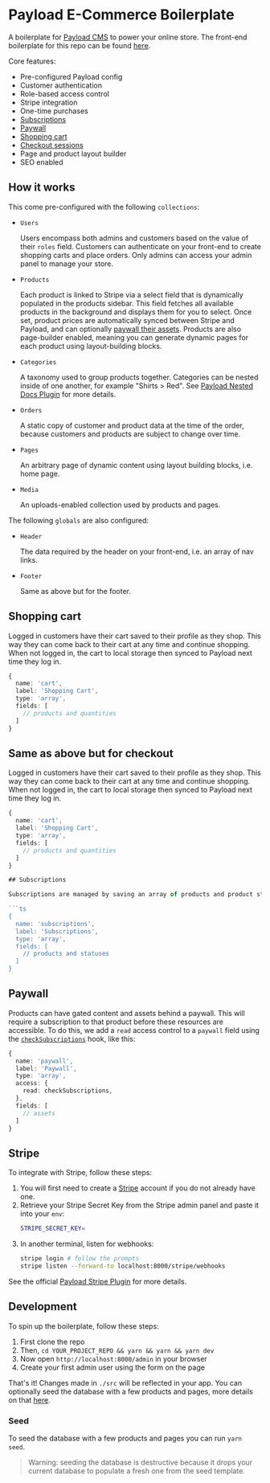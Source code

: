 # Payload E-Commerce Boilerplate

A boilerplate for [Payload CMS](https://github.com/payloadcms/payload) to power your online store. The front-end boilerplate for this repo can be found [here](https://github.com/payloadcms/commerce-example-website).

Core features:

- Pre-configured Payload config
- Customer authentication
- Role-based access control
- Stripe integration
- One-time purchases
- [Subscriptions](#subscriptions)
- [Paywall](#paywall)
- [Shopping cart](#shopping-cart)
- [Checkout sessions](#checkout-sessions)
- Page and product layout builder
- SEO enabled

## How it works

This come pre-configured with the following `collections`:

- `Users`

  Users encompass both admins and customers based on the value of their `roles` field. Customers can authenticate on your front-end to create shopping carts and place orders. Only admins can access your admin panel to manage your store.

- `Products`

  Each product is linked to Stripe via a select field that is dynamically populated in the products sidebar. This field fetches all available products in the background and displays them for you to select. Once set, product prices are automatically synced between Stripe and Payload, and can optionally [paywall their assets](#paywall). Products are also page-builder enabled, meaning you can generate dynamic pages for each product using layout-building blocks.

- `Categories`

  A taxonomy used to group products together. Categories can be nested inside of one another, for example "Shirts > Red". See [Payload Nested Docs Plugin](https://github.com/payloadcms/plugin-nested-docs) for more details.

- `Orders`

  A static copy of customer and product data at the time of the order, because customers and products are subject to change over time.

- `Pages`

  An arbitrary page of dynamic content using layout building blocks, i.e. home page.

- `Media`

  An uploads-enabled collection used by products and pages.

The following `globals` are also configured:

- `Header`

  The data required by the header on your front-end, i.e. an array of nav links.

- `Footer`

  Same as above but for the footer.

## Shopping cart

Logged in customers have their cart saved to their profile as they shop. This way they can come back to their cart at any time and continue shopping. When not logged in, the cart to local storage then synced to Payload next time they log in.

```ts
{
  name: 'cart',
  label: 'Shopping Cart',
  type: 'array',
  fields: [
    // products and quantities
  ]
}
```

## Same as above but for checkout

Logged in customers have their cart saved to their profile as they shop. This way they can come back to their cart at any time and continue shopping. When not logged in, the cart to local storage then synced to Payload next time they log in.

````ts
{
  name: 'cart',
  label: 'Shopping Cart',
  type: 'array',
  fields: [
    // products and quantities
  ]
}

## Subscriptions

Subscriptions are managed by saving an array of products and product statuses to the customer's profile. As they subscribe to products and process payment over time, this list of subscriptions is kept up-to-date. This way, access control can use the active subscriptions as needed to determine if a customer has access to gated content. See [Paywall](#paywall) for more details.

```ts
{
  name: 'subscriptions',
  label: 'Subscriptions',
  type: 'array',
  fields: [
    // products and statuses
  ]
}
````

## Paywall

Products can have gated content and assets behind a paywall. This will require a subscription to that product before these resources are accessible. To do this, we add a `read` access control to a `paywall` field using the [`checkSubscriptions`](./src/collections/Products/access/checkSubscriptions.ts) hook, like this:

```ts
{
  name: 'paywall',
  label: 'Paywall',
  type: 'array',
  access: {
    read: checkSubscriptions,
  },
  fields: [
    // assets
  ]
}
```

## Stripe

To integrate with Stripe, follow these steps:

1. You will first need to create a [Stripe](https://stripe.com/) account if you do not already have one.
1. Retrieve your Stripe Secret Key from the Stripe admin panel and paste it into your `env`:
   ```bash
   STRIPE_SECRET_KEY=
   ```
1. In another terminal, listen for webhooks:
   ```bash
   stripe login # follow the prompts
   stripe listen --forward-to localhost:8000/stripe/webhooks
   ```

See the official [Payload Stripe Plugin](https://github.com/payloadcms/plugin-stripe) for more details.

## Development

To spin up the boilerplate, follow these steps:

1.  First clone the repo
1.  Then, `cd YOUR_PROJECT_REPO && yarn && yarn && yarn dev`
1.  Now open `http://localhost:8000/admin` in your browser
1.  Create your first admin user using the form on the page

That's it! Changes made in `./src` will be reflected in your app. You can optionally seed the database with a few products and pages, more details on that [here](#seed).

### Seed

To seed the database with a few products and pages you can run `yarn seed`.

> Warning: seeding the database is destructive because it drops your current database to populate a fresh one from the seed template.

